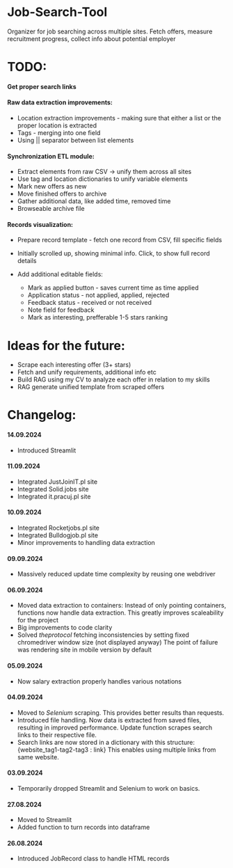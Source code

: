 # Job-Search-Tool
Organizer for job searching across multiple sites. Fetch offers, measure recruitment progress, collect info about potential employer


# TODO:
#### Get proper search links
#### Raw data extraction improvements:
- Location extraction improvements - making sure that either a list or the proper location is extracted
- Tags - merging into one field
- Using || separator between list elements
#### Synchronization ETL module:
- Extract elements from raw CSV -> unify them across all sites
- Use tag and location dictionaries to unify variable elements
- Mark new offers as new
- Move finished offers to archive
- Gather additional data, like added time, removed time
- Browseable archive file
#### Records visualization:
- Prepare record template - fetch one record from CSV, fill specific fields
- Initially scrolled up, showing minimal info. Click, to show full record details

- Add additional editable fields: 
    - Mark as applied button - saves current time as time applied
    - Application status - not applied, applied, rejected
    - Feedback status - received or not received
    - Note field for feedback
    - Mark as interesting, prefferable 1-5 stars ranking

# Ideas for the future:
- Scrape each interesting offer (3+ stars)
- Fetch and unify requirements, additional info etc
- Build RAG using my CV to analyze each offer in relation to my skills
- RAG generate unified template from scraped offers

# Changelog:
#### 14.09.2024
- Introduced Streamlit
#### 11.09.2024
- Integrated JustJoinIT.pl site
- Integrated Solid.jobs site
- Integrated it.pracuj.pl site
#### 10.09.2024
- Integrated Rocketjobs.pl site
- Integrated Bulldogjob.pl site
- Minor improvements to handling data extraction
#### 09.09.2024
- Massively reduced update time complexity by reusing one webdriver
#### 06.09.2024
- Moved data extraction to containers:
Instead of only pointing containers, functions now handle data extraction. This greatly improves scaleability for the project
- Big improvements to code clarity
- Solved *theprotocol* fetching inconsistencies by setting fixed chromedriver window size (not displayed anyway)
The point of failure was rendering site in mobile version by default
#### 05.09.2024
- Now salary extraction properly handles various notations
#### 04.09.2024
- Moved to *Selenium* scraping. This provides better results than requests.
- Introduced file handling. Now data is extracted from saved files, resulting in improved performance. Update function scrapes search links to their respective file.
- Search links are now stored in a dictionary with this structure: {website_tag1-tag2-tag3 : link} This enables using multiple links from same website.
#### 03.09.2024
- Temporarily dropped Streamlit and Selenium to work on basics.
#### 27.08.2024
- Moved to Streamlit
- Added function to turn records into dataframe
#### 26.08.2024
- Introduced JobRecord class to handle HTML records
